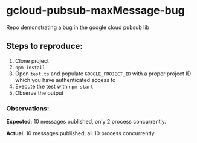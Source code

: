 # gcloud-pubsub-maxMessage-bug
Repo demonstrating a bug in the google cloud pubsub lib

## Steps to reproduce:
1. Clone project
2. `npm install`
3. Open `test.ts` and populate `GOOGLE_PROJECT_ID` with a proper project ID which you have authenticated access to
4. Execute the test with `npm start`
5. Observe the output

### Observations:
**Expected**: 10 messages published, only 2 process concurrently.

**Actual**: 10 messages published, all 10 process concurrently.
